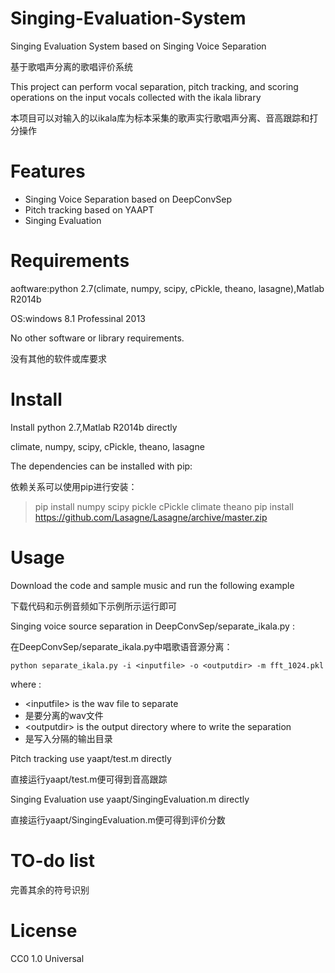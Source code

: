 # Singing-Evaluation-System
Singing Evaluation System based on Singing Voice Separation

基于歌唱声分离的歌唱评价系统

This project can perform vocal separation, pitch tracking, and scoring operations on the input vocals collected with the ikala library

本项目可以对输入的以ikala库为标本采集的歌声实行歌唱声分离、音高跟踪和打分操作

# Features
* Singing Voice Separation based on DeepConvSep
* Pitch tracking based on YAAPT
* Singing Evaluation

# Requirements
aoftware:python 2.7(climate, numpy, scipy, cPickle, theano, lasagne),Matlab R2014b

OS:windows 8.1 Professinal 2013

No other software or library requirements.

没有其他的软件或库要求

# Install
Install python 2.7,Matlab R2014b directly

climate, numpy, scipy, cPickle, theano, lasagne

The dependencies can be installed with pip:

依赖关系可以使用pip进行安装：

> pip install numpy scipy pickle cPickle climate theano
 pip install https://github.com/Lasagne/Lasagne/archive/master.zip

# Usage
Download the code and sample music and run the following example

下载代码和示例音频如下示例所示运行即可

Singing voice source separation in DeepConvSep/separate_ikala.py :

在DeepConvSep/separate_ikala.py中唱歌语音源分离：

    python separate_ikala.py -i <inputfile> -o <outputdir> -m fft_1024.pkl

where :

- \<inputfile\> is the wav file to separate
- <inputfile>是要分离的wav文件
- \<outputdir\> is the output directory where to write the separation
- <outputdir>是写入分隔的输出目录

Pitch tracking use yaapt/test.m directly

直接运行yaapt/test.m便可得到音高跟踪

Singing Evaluation use yaapt/SingingEvaluation.m directly

直接运行yaapt/SingingEvaluation.m便可得到评价分数
# TO-do list
 完善其余的符号识别

# License

CC0 1.0 Universal
